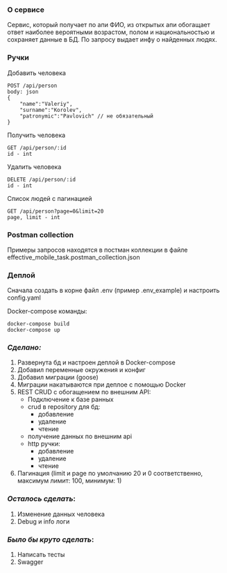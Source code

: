### О сервисе

Сервис, который получает по апи ФИО, из открытых апи обогащает
ответ наиболее вероятными возрастом, полом и национальностью и сохраняет данные в
БД. По запросу выдает инфу о найденных людях.

### Ручки

Добавить человека
```
POST /api/person 
body: json
{
    "name":"Valeriy",
    "surname":"Korolev",
    "patronymic":"Pavlovich" // не обязательный
}
```
Получить человека
```
GET /api/person/:id
id - int
```
Удалить человека
```
DELETE /api/person/:id
id - int
```
Список людей с пагинацией
```
GET /api/person?page=0&limit=20
page, limit - int
```

### Postman collection

Примеры запросов находятся в постман коллекции в файле effective_mobile_task.postman_collection.json

### Деплой

Сначала создать в корне файл .env (пример .env_example) и настроить config.yaml 

Docker-compose команды:
```
docker-compose build
docker-compose up
```

### _Сделано:_
1. Развернута бд и настроен деплой в Docker-compose
2. Добавил переменные окружения и конфиг
3. Добавил миграции (goose)
4. Миграции накатываются при деплое с помощью Docker
5. REST CRUD с обогащением по внешним API:
   * Подключение к базе ранных
   * crud в repository для бд:
      * добавление
      * удаление
      * чтение
   * получение данных по внешним api
   * http ручки:
      * добавление
      * удаление
      * чтение
6. Пагинация (limit и page по умолчанию 20 и 0 соответственно, максимум лимит: 100, минимум: 1)
     

### _Осталось сделать_:
1. Изменение данных человека
2. Debug и info логи

### _Было бы круто сделать_:
1. Написать тесты
2. Swagger